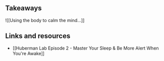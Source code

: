 
## Takeaways

![[Using the body to calm the mind...]]

## Links and resources
- [[Huberman Lab Episode 2 - Master Your Sleep & Be More Alert When You're Awake]]